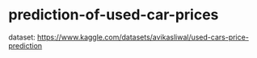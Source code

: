 # prediction-of-used-car-prices
dataset:
https://www.kaggle.com/datasets/avikasliwal/used-cars-price-prediction
